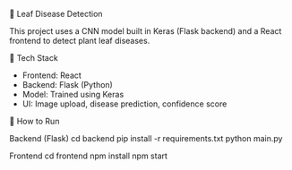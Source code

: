 🌿 Leaf Disease Detection

This project uses a CNN model built in Keras (Flask backend) and a React frontend to detect plant leaf diseases.

🔧 Tech Stack
- Frontend: React
- Backend: Flask (Python)
- Model: Trained using Keras
- UI: Image upload, disease prediction, confidence score

🚀 How to Run

Backend (Flask)
cd backend
pip install -r requirements.txt
python main.py

Frontend
cd frontend
npm install
npm start
